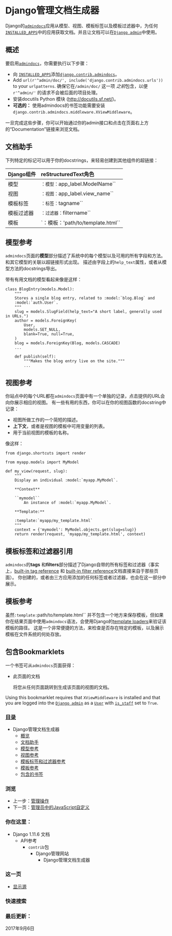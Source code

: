 # Django管理文档生成器

Django的[`admindocs`](https://yiyibooks.cn/__trs__/xx/Django_1.11.6/ref/contrib/admin/admindocs.html#module-django.contrib.admindocs)应用从模型、视图、模板标签以及模板过滤器中，为任何[`INSTALLED_APPS`](https://yiyibooks.cn/__trs__/xx/Django_1.11.6/ref/settings.html#std:setting-INSTALLED_APPS)中的应用获取文档。并且让文档可以在[`Django admin`](https://yiyibooks.cn/__trs__/xx/Django_1.11.6/ref/contrib/admin/index.html#module-django.contrib.admin)中使用。



## 概述

要启用[`admindocs`](https://yiyibooks.cn/__trs__/xx/Django_1.11.6/ref/contrib/admin/admindocs.html#module-django.contrib.admindocs)，你需要执行以下步骤：

- 向 [`INSTALLED_APPS`](https://yiyibooks.cn/__trs__/xx/Django_1.11.6/ref/settings.html#std:setting-INSTALLED_APPS)添加[`django.contrib.admindocs`](https://yiyibooks.cn/__trs__/xx/Django_1.11.6/ref/contrib/admin/admindocs.html#module-django.contrib.admindocs)。
- Add `url(r'^admin/doc/', include('django.contrib.admindocs.urls'))` to your `urlpatterns`. 确保它在`/admin/doc/` 这一项 *之前*包含，以便`r'^admin/'` 的请求不会被后面的项目处理。
- 安装docutils Python 模块 (http://docutils.sf.net/)。
- **可选的：** 使用admindocs的书签功能需要安装`django.contrib.admindocs.middleware.XViewMiddleware`。

一旦完成这些步骤，你可以开始通过你的admin接口和点击在页面右上方的“Documentation”链接来浏览文档。



## 文档助手

下列特定的标记可以用于你的docstrings，来轻易创建到其他组件的超链接：

| Django组件 | reStructuredText角色              |
| :--------- | :-------------------------------- |
| 模型       | `：模型：`app_label.ModelName``   |
| 视图       | `：视图：`app_label.view_name``   |
| 模板标签   | `：标签：`tagname``               |
| 模板过滤器 | `：过滤器：`filtername``          |
| 模板       | `：模板：'path/to/template.html`` |



## 模型参考

`admindocs`页面的**模型**部分描述了系统中的每个模型以及可用的所有字段和方法。 和其它模型的关联以超链接形式出现。 描述由字段上的`help_text`属性，或者从模型方法的docstrings导出。

带有有用文档的模型看起来像是这样：

```
class BlogEntry(models.Model):
    """
    Stores a single blog entry, related to :model:`blog.Blog` and
    :model:`auth.User`.
    """
    slug = models.SlugField(help_text="A short label, generally used in URLs.")
    author = models.ForeignKey(
        User,
        models.SET_NULL,
        blank=True, null=True,
    )
    blog = models.ForeignKey(Blog, models.CASCADE)
    ...

    def publish(self):
        """Makes the blog entry live on the site."""
        ...
```



## 视图参考

你站点中的每个URL都在`admindocs`页面中有一个单独的记录，点击提供的URL会向你展示相应的视图。 有一些有用的东西，你可以在你的视图函数的docstring中记录：

- 视图所做工作的一个简短的描述。
- **上下文**，或者是视图的模板中可用变量的列表。
- 用于当前视图的模板的名称。

像这样：

```
from django.shortcuts import render

from myapp.models import MyModel

def my_view(request, slug):
    """
    Display an individual :model:`myapp.MyModel`.

    **Context**

    ``mymodel``
        An instance of :model:`myapp.MyModel`.

    **Template:**

    :template:`myapp/my_template.html`
    """
    context = {'mymodel': MyModel.objects.get(slug=slug)}
    return render(request, 'myapp/my_template.html', context)
```



## 模板标签和过滤器引用

`admindocs`的**tags** 和**filters**部分描述了Django自带的所有标签和过滤器（事实上，[built-in tag reference](https://yiyibooks.cn/__trs__/xx/Django_1.11.6/ref/templates/builtins.html#ref-templates-builtins-tags) 和 [built-in filter reference](https://yiyibooks.cn/__trs__/xx/Django_1.11.6/ref/templates/builtins.html#ref-templates-builtins-filters)文档直接来自于那些页面）。 你创建的，或者由三方应用添加的任何标签或者过滤器，也会在这一部分中展示。



## 模板参考

虽然`:template:`path/to/template.html`` 并不包含一个地方来保存模板，但如果你在结果页面中使用`admindocs`语法，会使用Django的[template loaders](https://yiyibooks.cn/__trs__/xx/Django_1.11.6/ref/templates/api.html#template-loaders)来验证该模板的路径。 这是一个非常便捷的方法，来检查是否存在特定的模板，以及展示模板在文件系统的何处存放。



## 包含Bookmarklets 

一个书签可从`admindocs`页面获得：

- 此页面的文档

  将您从任何页面跳转到生成该页面的视图的文档。

Using this bookmarklet requires that `XViewMiddleware` is installed and that you are logged into the [`Django admin`](https://yiyibooks.cn/__trs__/xx/Django_1.11.6/ref/contrib/admin/index.html#module-django.contrib.admin) as a [`User`](https://yiyibooks.cn/__trs__/xx/Django_1.11.6/ref/contrib/auth.html#django.contrib.auth.models.User) with [`is_staff`](https://yiyibooks.cn/__trs__/xx/Django_1.11.6/ref/contrib/auth.html#django.contrib.auth.models.User.is_staff) set to `True`.

### [目录](https://yiyibooks.cn/__trs__/xx/Django_1.11.6/contents.html)

- Django管理文档生成器
  - [概览](https://yiyibooks.cn/__trs__/xx/Django_1.11.6/ref/contrib/admin/admindocs.html#overview)
  - [文档助手](https://yiyibooks.cn/__trs__/xx/Django_1.11.6/ref/contrib/admin/admindocs.html#documentation-helpers)
  - [模型参考](https://yiyibooks.cn/__trs__/xx/Django_1.11.6/ref/contrib/admin/admindocs.html#model-reference)
  - [视图参考](https://yiyibooks.cn/__trs__/xx/Django_1.11.6/ref/contrib/admin/admindocs.html#view-reference)
  - [模板标签和过滤器参考](https://yiyibooks.cn/__trs__/xx/Django_1.11.6/ref/contrib/admin/admindocs.html#template-tags-and-filters-reference)
  - [模板参考](https://yiyibooks.cn/__trs__/xx/Django_1.11.6/ref/contrib/admin/admindocs.html#template-reference)
  - [包含的书签](https://yiyibooks.cn/__trs__/xx/Django_1.11.6/ref/contrib/admin/admindocs.html#included-bookmarklets)

### 浏览

- 上一步：[管理操作](https://yiyibooks.cn/__trs__/xx/Django_1.11.6/ref/contrib/admin/actions.html)
- 下一页：[管理员中的JavaScript自定义](https://yiyibooks.cn/__trs__/xx/Django_1.11.6/ref/contrib/admin/javascript.html)

### 你在这里：

- Django 1.11.6 文档
  - API参考
    - `contrib`包
      - Django管理网站
        - Django管理文档生成器

### 这一页

- [显示源](https://yiyibooks.cn/__trs__/xx/Django_1.11.6/_sources/ref/contrib/admin/admindocs.txt)

### 快速搜索





### 最后更新：

2017年9月6日